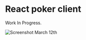 # React poker client
Work In Progress.

![Screenshot March 12th](https://cloud.githubusercontent.com/assets/8494120/23837318/230d4f58-077e-11e7-9bfa-9fdb56e7d1cb.png)
